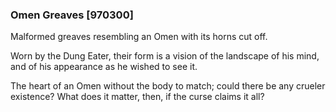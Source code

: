 ### Omen Greaves [970300]

Malformed greaves resembling an Omen with its horns cut off.

Worn by the Dung Eater, their form is a vision of the landscape of his mind, and of his appearance as he wished to see it.

The heart of an Omen without the body to match; could there be any crueler existence? What does it matter, then, if the curse claims it all?